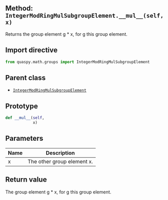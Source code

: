 ## Method: <code>IntegerModRingMulSubgroupElement.\_\_mul\_\_(self, x)</code>
Returns the group element g * x, for g this group element.

## Import directive
```python
from quaspy.math.groups import IntegerModRingMulSubgroupElement
```

## Parent class
- [<code>IntegerModRingMulSubgroupElement</code>](../IntegerModRingMulSubgroupElement.md)

## Prototype
```python
def __mul__(self,
            x)
```

## Parameters
| <b>Name</b> | <b>Description</b> |
| ----------- | ------------------ |
| x | The other group element x. |

## Return value
The group element g * x, for g this group element.

